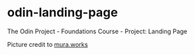 # odin-landing-page
The Odin Project - Foundations Course - Project: Landing Page

Picture credit to [mura.works](https://www.instagram.com/mura.works/)
